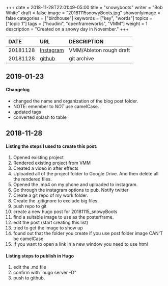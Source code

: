+++
date = 2018-11-28T22:01:49-05:00
title = "snowyboots"
writer = "Bob White"
draft = false
image = "20181115snowyBoots.jpg"
showonlyimage = false
categories = ["birdhouse"]
keywords = ["key", "words"]
topics = ["topic 1"]
tags = ["houdini", "openframeworks", "VMM"]
weight = 1
description = "Created on a snowy day in November."
+++

| DATE | URL | DESCRIPTION |
| :--- | :--- | :--- |
| 20181128 | [Instagram](https://www.instagram.com/p/Bqvu0pUHhav/) | VMM/Ableton rough draft |
| 20181128 | [github](https://github.com/lg3bass/20181115_snowyBoots) | git archive |

<!--more-->

## 2019-01-23

#### Changelog
* changed the name and organization of the blog post folder.  
* NOTE: emember to *NOT* use camelCase.
* updated tags
* converted splash to table

## 2018-11-28

#### Listing the steps I used to create this post:
1. Opened existing project
2. Rendered existing project from VMM
3. Created a video in after effects
4. Uploaded all of the project folder to Google Drive.  And then delete all the rendered files.
5. Opened the .mp4 on my phone and uploaded to instagram.
6. Go through the instagram options to pub.  Notify twitter
7. Create a git repo of my work folder.
8. Create the .gitignore to exclude big files. 
9. push repo to git
10. create a new hugo post for 20181115_snowyBoots
11. find a suitable image to use as the posterframe. 
12. edit the post (start creating this list)
13. tried to get the image to show up
14. found out that the folder you create if you use post folder image CAN'T be camelCase
15. If you want to open a link in a new window you need to use html


#### Listing steps to publish in Hugo
1. edit the .md file
2. confirm with `hugo server -D"
3. push to github.



